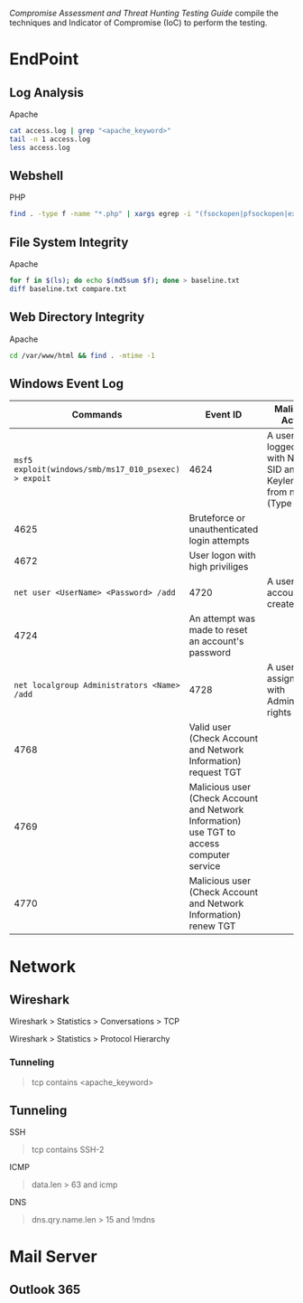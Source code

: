 *Compromise Assessment and Threat Hunting Testing Guide* compile the techniques and Indicator of Compromise (IoC) to perform the testing. 

# EndPoint
##  Log Analysis
Apache
```bash
cat access.log | grep "<apache_keyword>"
tail -n 1 access.log 
less access.log
```
## Webshell
PHP
```bash
find . -type f -name "*.php" | xargs egrep -i "(fsockopen|pfsockopen|exec|shell|eval|rot13|base64|passthru|system)"
```
## File System Integrity
Apache
```bash
for f in $(ls); do echo $(md5sum $f); done > baseline.txt
diff baseline.txt compare.txt
```
## Web Directory Integrity
Apache
```bash
cd /var/www/html && find . -mtime -1
```
## Windows Event Log

Commands | Event ID |  Malicious Action
------------ | ------------- | -------------
`msf5 exploit(windows/smb/ms17_010_psexec) > expoit` | 4624 | A user logged on with NULL SID and 0 Keylength from network (Type 3)
 | 4625 |  Bruteforce or unauthenticated login attempts
 | 4672 | User logon with high priviliges
`net user <UserName> <Password> /add` | 4720 | A user account was created
 | 4724 | An attempt was made to reset an account's password
`net localgroup Administrators <Name> /add` | 4728 | A user was assigned with Administrator rights 
 | 4768 | Valid user (Check Account and Network Information) request TGT
 | 4769 | Malicious user (Check Account and Network Information) use TGT to access computer service 
 | 4770 | Malicious user (Check Account and Network Information) renew TGT 


# Network
## Wireshark

Wireshark > Statistics > Conversations > TCP

Wireshark > Statistics > Protocol Hierarchy

### Tunneling
> tcp contains <apache_keyword>

## Tunneling
SSH
> tcp contains SSH-2

ICMP
> data.len > 63 and icmp

DNS
> dns.qry.name.len > 15 and !mdns

# Mail Server
## Outlook 365

